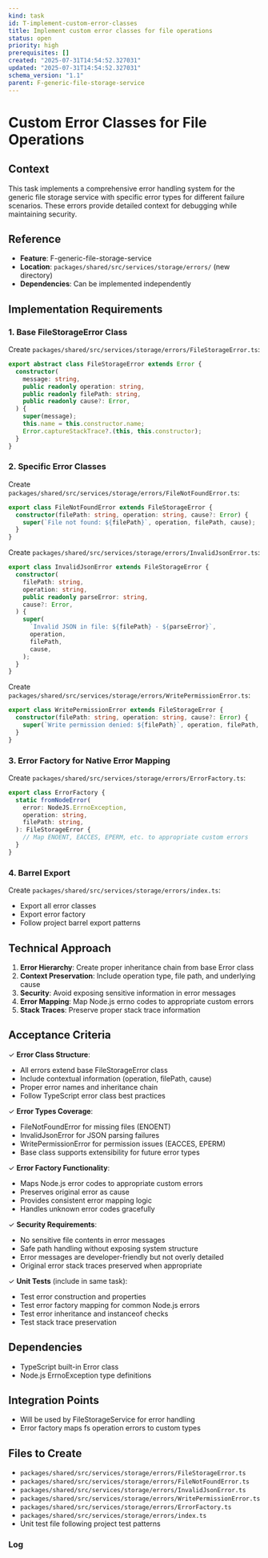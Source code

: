 ```yaml
---
kind: task
id: T-implement-custom-error-classes
title: Implement custom error classes for file operations
status: open
priority: high
prerequisites: []
created: "2025-07-31T14:54:52.327031"
updated: "2025-07-31T14:54:52.327031"
schema_version: "1.1"
parent: F-generic-file-storage-service
---
```


# Custom Error Classes for File Operations

## Context

This task implements a comprehensive error handling system for the generic file storage service with specific error types for different failure scenarios. These errors provide detailed context for debugging while maintaining security.

## Reference

- **Feature**: F-generic-file-storage-service
- **Location**: `packages/shared/src/services/storage/errors/` (new directory)
- **Dependencies**: Can be implemented independently

## Implementation Requirements

### 1. Base FileStorageError Class

Create `packages/shared/src/services/storage/errors/FileStorageError.ts`:

```typescript
export abstract class FileStorageError extends Error {
  constructor(
    message: string,
    public readonly operation: string,
    public readonly filePath: string,
    public readonly cause?: Error,
  ) {
    super(message);
    this.name = this.constructor.name;
    Error.captureStackTrace?.(this, this.constructor);
  }
}
```

### 2. Specific Error Classes

Create `packages/shared/src/services/storage/errors/FileNotFoundError.ts`:

```typescript
export class FileNotFoundError extends FileStorageError {
  constructor(filePath: string, operation: string, cause?: Error) {
    super(`File not found: ${filePath}`, operation, filePath, cause);
  }
}
```

Create `packages/shared/src/services/storage/errors/InvalidJsonError.ts`:

```typescript
export class InvalidJsonError extends FileStorageError {
  constructor(
    filePath: string,
    operation: string,
    public readonly parseError: string,
    cause?: Error,
  ) {
    super(
      `Invalid JSON in file: ${filePath} - ${parseError}`,
      operation,
      filePath,
      cause,
    );
  }
}
```

Create `packages/shared/src/services/storage/errors/WritePermissionError.ts`:

```typescript
export class WritePermissionError extends FileStorageError {
  constructor(filePath: string, operation: string, cause?: Error) {
    super(`Write permission denied: ${filePath}`, operation, filePath, cause);
  }
}
```

### 3. Error Factory for Native Error Mapping

Create `packages/shared/src/services/storage/errors/ErrorFactory.ts`:

```typescript
export class ErrorFactory {
  static fromNodeError(
    error: NodeJS.ErrnoException,
    operation: string,
    filePath: string,
  ): FileStorageError {
    // Map ENOENT, EACCES, EPERM, etc. to appropriate custom errors
  }
}
```

### 4. Barrel Export

Create `packages/shared/src/services/storage/errors/index.ts`:

- Export all error classes
- Export error factory
- Follow project barrel export patterns

## Technical Approach

1. **Error Hierarchy**: Create proper inheritance chain from base Error class
2. **Context Preservation**: Include operation type, file path, and underlying cause
3. **Security**: Avoid exposing sensitive information in error messages
4. **Error Mapping**: Map Node.js errno codes to appropriate custom errors
5. **Stack Traces**: Preserve proper stack trace information

## Acceptance Criteria

✓ **Error Class Structure**:

- All errors extend base FileStorageError class
- Include contextual information (operation, filePath, cause)
- Proper error names and inheritance chain
- Follow TypeScript error class best practices

✓ **Error Types Coverage**:

- FileNotFoundError for missing files (ENOENT)
- InvalidJsonError for JSON parsing failures
- WritePermissionError for permission issues (EACCES, EPERM)
- Base class supports extensibility for future error types

✓ **Error Factory Functionality**:

- Maps Node.js error codes to appropriate custom errors
- Preserves original error as cause
- Provides consistent error mapping logic
- Handles unknown error codes gracefully

✓ **Security Requirements**:

- No sensitive file contents in error messages
- Safe path handling without exposing system structure
- Error messages are developer-friendly but not overly detailed
- Original error stack traces preserved when appropriate

✓ **Unit Tests** (include in same task):

- Test error construction and properties
- Test error factory mapping for common Node.js errors
- Test error inheritance and instanceof checks
- Test stack trace preservation

## Dependencies

- TypeScript built-in Error class
- Node.js ErrnoException type definitions

## Integration Points

- Will be used by FileStorageService for error handling
- Error factory maps fs operation errors to custom types

## Files to Create

- `packages/shared/src/services/storage/errors/FileStorageError.ts`
- `packages/shared/src/services/storage/errors/FileNotFoundError.ts`
- `packages/shared/src/services/storage/errors/InvalidJsonError.ts`
- `packages/shared/src/services/storage/errors/WritePermissionError.ts`
- `packages/shared/src/services/storage/errors/ErrorFactory.ts`
- `packages/shared/src/services/storage/errors/index.ts`
- Unit test file following project test patterns

### Log
